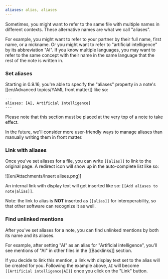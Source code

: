 ```yaml
---
aliases: alias, aliases
---
```


Sometimes, you might want to refer to the same file with multiple names in different contexts. These alternative names are what we call "aliases".

For example, you might want to refer to your partner by their full name, first name, or a nickname. Or you might want to refer to "artificial intelligence" by its abbreviation "AI". If you know multiple languages, you may want to refer to the same concept with their name in the same language that the rest of the note is written in.

### Set aliases

Starting in 0.9.16, you're able to specify the "aliases" property in a note's [[en/Advanced topics/YAML front matter]] like so:

```
---
aliases: [AI, Artificial Intelligence]
---
```

Please note that this section must be placed at the very top of a note to take effect.

In the future, we'll consider more user-friendly ways to manage aliases than manually writing them in front matter.

### Link with aliases

Once you've set aliases for a file, you can write `[[alias]]` to link to the original page. A redirect icon will show up in the auto-complete list like so:

![[en/Attachments/Insert alises.png]]

An internal link with display text will get inserted like so: `[[Add aliases to note|alias]]`.

Note: the link to alias is **NOT** inserted as `[[alias]]` for interoperability, so that other software can recognize it as well.

### Find unlinked mentions

After you've set aliases for a note, you can find unlinked mentions by both its name and its aliases.

For example, after setting "AI" as an alias for "Artificial intelligence", you'll see mentions of "AI" in other files in the [[Backlinks]] section.

If you decide to link this mention, a link with display text set to the alias will be created for you. Following the example above, `AI` will become `[[Artificial intelligence|AI]]` once you click on the "Link" button.